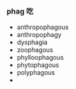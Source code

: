 ### phag 吃

- anthropophagous
- anthropophagy
- dysphagia
- zoophagous
- phylloophagous
- phytophagous
- polyphagous
- 